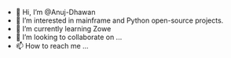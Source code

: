 - 👋 Hi, I’m @Anuj-Dhawan
- 👀 I’m interested in mainframe and Python open-source projects.
- 🌱 I’m currently learning Zowe
- 💞️ I’m looking to collaborate on ...
- 📫 How to reach me ...

<!---
Anuj-Dhawan/Anuj-Dhawan is a ✨ special ✨ repository because its `README.md` (this file) appears on your GitHub profile.
You can click the Preview link to take a look at your changes.
--->

